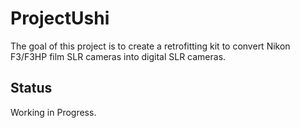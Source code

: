 # ProjectUshi

The goal of this project is to create a retrofitting kit to convert Nikon F3/F3HP film SLR cameras into digital SLR cameras. 

## Status

Working in Progress.